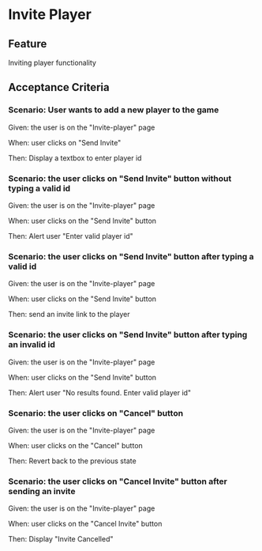 # Invite Player

## Feature

Inviting player functionality

## Acceptance Criteria

### Scenario: User wants to add a new player to the game

  Given: the user is on the "Invite-player" page
  
  When: user clicks on "Send Invite"

  Then: Display a textbox to enter player id
  
### Scenario: the user clicks on "Send Invite" button without typing a valid id
  
  Given: the user is on the "Invite-player" page
  
  When: user clicks on the "Send Invite" button

  Then: Alert user "Enter valid player id"

### Scenario: the user clicks on "Send Invite" button after typing a valid id
  
  Given: the user is on the "Invite-player" page
  
  When: user clicks on the "Send Invite" button

  Then: send an invite link to the player
  
### Scenario: the user clicks on "Send Invite" button after typing an invalid id

  Given: the user is on the "Invite-player" page
  
  When: user clicks on the "Send Invite" button

  Then: Alert user "No results found. Enter valid player id"
  
### Scenario: the user clicks on "Cancel" button
  
  Given: the user is on the "Invite-player" page
  
  When: user clicks on the "Cancel" button

  Then: Revert back to the previous state
  
### Scenario: the user clicks on "Cancel Invite" button after sending an invite
  
  Given: the user is on the "Invite-player" page
  
  When: user clicks on the "Cancel Invite" button

  Then: Display "Invite Cancelled"
